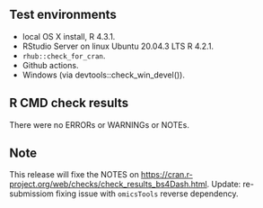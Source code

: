 ## Test environments
* local OS X install, R 4.3.1.
* RStudio Server on linux Ubuntu 20.04.3 LTS R 4.2.1.
* `rhub::check_for_cran`.
* Github actions.
* Windows (via devtools::check_win_devel()).

## R CMD check results
There were no ERRORs or WARNINGs or NOTEs.

## Note
This release will fixe the NOTES on https://cran.r-project.org/web/checks/check_results_bs4Dash.html.
Update: re-submissiom fixing issue with `omicsTools` reverse dependency.